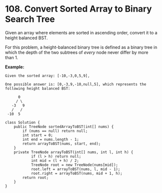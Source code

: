 # 108. Convert Sorted Array to Binary Search Tree

Given an array where elements are sorted in ascending order, convert it to a height balanced BST.

For this problem, a height-balanced binary tree is defined as a binary tree in which the depth of the two subtrees of _every_ node never differ by more than 1.

**Example:**

```text
Given the sorted array: [-10,-3,0,5,9],

One possible answer is: [0,-3,9,-10,null,5], which represents the following height balanced BST:

      0
     / \
   -3   9
   /   /
 -10  5
```

```text
class Solution {
    public TreeNode sortedArrayToBST(int[] nums) {
        if (nums == null) return null;
        int start = 0;
        int end = nums.length - 1;
        return arrayToBST(nums, start, end);
    }
    private TreeNode arrayToBST(int[] nums, int l, int h) {
            if (l > h) return null;
            int mid = (l + h) / 2;
            TreeNode root = new TreeNode(nums[mid]);
            root.left = arrayToBST(nums, l, mid - 1);
            root.right = arrayToBST(nums, mid + 1, h);
        return root;
    }
}
```

